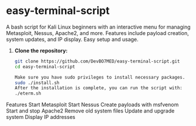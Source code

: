 # easy-terminal-script
A bash script for Kali Linux beginners with an interactive menu for managing Metasploit, Nessus, Apache2, and more. Features include payload creation, system updates, and IP display. Easy setup and usage.

1. **Clone the repository:**

   ```bash
   git clone https://github.com/DevBO7MED/easy-terminal-script.git
   cd easy-terminal-script

   Make sure you have sudo privileges to install necessary packages.
   sudo ./install.sh
   After the installation is complete, you can run the script with:
   ./eterm.sh

Features
Start Metasploit
Start Nessus
Create payloads with msfvenom
Start and stop Apache2
Remove old system files
Update and upgrade system
Display IP addresses
